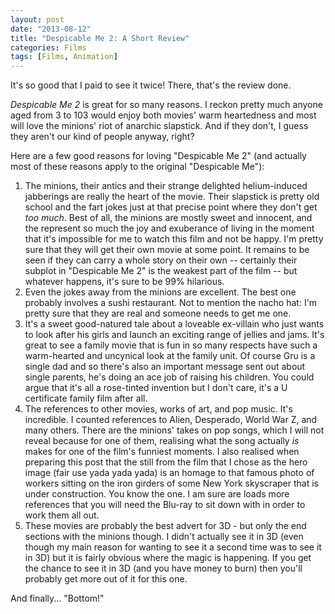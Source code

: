 ```yaml
---
layout: post
date: "2013-08-12"
title: "Despicable Me 2: A Short Review"
categories: Films
tags: [Films, Animation]
---
```


It's so good that I paid to see it twice! There, that's the review done.

_Despicable Me 2_ is great for so many reasons. I reckon pretty much anyone aged from 3 to 103 would enjoy both movies' warm heartedness and most will love the minions' riot of anarchic slapstick. And if they don't, I guess they aren't our kind of people anyway, right?

Here are a few good reasons for loving "Despicable Me 2" (and actually most of these reasons apply to the original "Despicable Me"):

1. The minions, their antics and their strange delighted helium-induced jabberings are really the heart of the movie. Their slapstick is pretty old school and the fart jokes just at that precise point where they don't get _too much_. Best of all, the minions are mostly sweet and innocent, and the represent so much the joy and exuberance of living in the moment that it's impossible for me to watch this film and not be happy. I'm pretty sure that they will get their own movie at some point. It remains to be seen if they can carry a whole story on their own -- certainly their subplot in "Despicable Me 2" is the weakest part of the film -- but whatever happens, it's sure to be 99% hilarious.
2. Even the jokes away from the minions are excellent. The best one probably involves a sushi restaurant. Not to mention the nacho hat: I'm pretty sure that they are real and someone needs to get me one.
3. It's a sweet good-natured tale about a loveable ex-villain who just wants to look after his girls and launch an exciting range of jellies and jams. It's great to see a family movie that is fun in so many respects have such a warm-hearted and uncynical look at the family unit. Of course Gru is a single dad and so there's also an important message sent out about single parents, he's doing an ace job of raising his children. You could argue that it's all a rose-tinted invention but I don't care, it's a U certificate family film after all.
4. The references to other movies, works of art, and pop music. It's incredible. I counted references to Alien, Desperado, World War Z, and many others. There are the minions' takes on pop songs, which I will not reveal because for one of them, realising what the song actually _is_ makes for one of the film's funniest moments. I also realised when preparing this post that the still from the film that I chose as the hero image (fair use yada yada yada) is an homage to that famous photo of  workers sitting on the iron girders of some New York skyscraper that is under construction. You know the one. I am sure are loads more references that you will need the Blu-ray to sit down with in order to work them all out.
5. These movies are probably the best advert for 3D - but only the end sections with the minions though. I didn't actually see it in 3D (even though my main reason for wanting to see it a second time was to see it in 3D) but it is fairly obvious where the magic is happening. If you get the chance to see it in 3D (and you have money to burn) then you'll probably get more out of it for this one.

And finally... "Bottom!"
